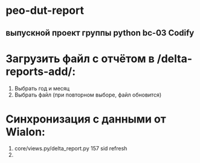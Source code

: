 # peo-dut-report
## выпускной проект группы python bc-03 Codify

# Загрузить файл с отчётом в /delta-reports-add/:
1. Выбрать год и месяц
2. Выбрать файл (при повторном выборе, файл обновится)

# Синхронизация с данными от Wialon:
1. core/views.py/delta_report.py 157 sid refresh
2. 
